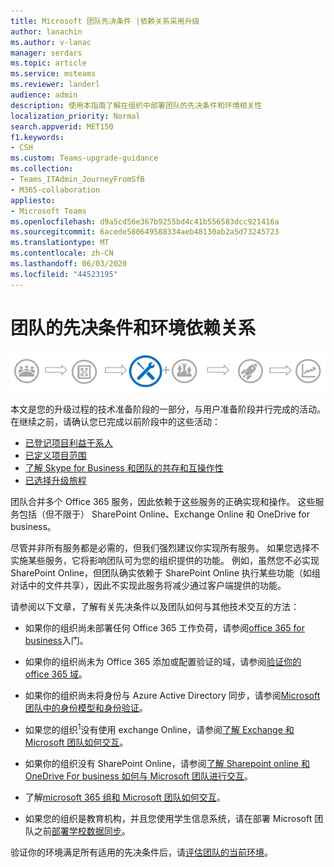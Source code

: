 ```yaml
---
title: Microsoft 团队先决条件 |依赖关系采用升级
author: lanachin
ms.author: v-lanac
manager: serdars
ms.topic: article
ms.service: msteams
ms.reviewer: landerl
audience: admin
description: 使用本指南了解在组织中部署团队的先决条件和环境相关性
localization_priority: Normal
search.appverid: MET150
f1.keywords:
- CSH
ms.custom: Teams-upgrade-guidance
ms.collection:
- Teams_ITAdmin_JourneyFromSfB
- M365-collaboration
appliesto:
- Microsoft Teams
ms.openlocfilehash: d9a5cd56e367b9255bd4c41b556583dcc921416a
ms.sourcegitcommit: 6acede580649588334aeb48130ab2a5d73245723
ms.translationtype: MT
ms.contentlocale: zh-CN
ms.lasthandoff: 06/03/2020
ms.locfileid: "44523195"
---
```

# <a name="prerequisites-and-environmental-dependencies-for-teams"></a>团队的先决条件和环境依赖关系

![升级旅行图，强调技术准备阶段](media/upgrade-banner-tech-readiness.png "升级旅程的阶段，重点介绍技术准备阶段")

本文是您的升级过程的技术准备阶段的一部分，与用户准备阶段并行完成的活动。 在继续之前，请确认您已完成以前阶段中的这些活动：

- [已登记项目利益干系人](upgrade-enlist-stakeholders.md)
- [已定义项目范围](https://aka.ms/SkypetoTeams-Scope)
- [了解 Skype for Business 和团队的共存和互操作性](https://aka.ms/SkypeToTeams-Coexist)
- [已选择升级旅程](upgrade-and-coexistence-of-skypeforbusiness-and-teams.md)

团队合并多个 Office 365 服务，因此依赖于这些服务的正确实现和操作。 这些服务包括（但不限于） SharePoint Online、Exchange Online 和 OneDrive for business。

尽管并非所有服务都是必需的，但我们强烈建议你实现所有服务。 如果您选择不实施某些服务，它将影响团队可为您的组织提供的功能。 例如，虽然您不必实现 SharePoint Online，但团队确实依赖于 SharePoint Online 执行某些功能（如组对话中的文件共享），因此不实现此服务将减少通过客户端提供的功能。

请参阅以下文章，了解有关先决条件以及团队如何与其他技术交互的方法：

- 如果你的组织尚未部署任何 Office 365 工作负荷，请参阅[office 365 for business](https://support.office.com/article/Get-started-with-Office-365-for-Business-d6466f0d-5d13-464a-adcb-00906ae87029)入门。

- 如果你的组织尚未为 Office 365 添加或配置验证的域，请参阅[验证你的 office 365 域](https://support.office.com/article/Verify-your-Office-365-domain-to-prove-ownership-nonprofit-or-education-status-or-to-activate-Yammer-87d1844e-aa47-4dc0-a61b-1b773fd4e590)。

- 如果你的组织尚未将身份与 Azure Active Directory 同步，请参阅[Microsoft 团队中的身份模型和身份验证](identify-models-authentication.md)。

- 如果您的组织<sup>1</sup>没有使用 exchange Online，请参阅[了解 Exchange 和 Microsoft 团队如何交互](Exchange-Teams-interact.md)。

- 如果你的组织没有 SharePoint Online，请参阅[了解 Sharepoint online 和 OneDrive For business 如何与 Microsoft 团队进行交互](SharePoint-OneDrive-interact.md)。

- 了解[microsoft 365 组和 Microsoft 团队如何交互](Office-365-groups.md)。

- 如果您的组织是教育机构，并且您使用学生信息系统，请在部署 Microsoft 团队之前[部署学校数据同步](https://docs.microsoft.com/schooldatasync)。

验证你的环境满足所有适用的先决条件后，请[评估团队的当前环境](upgrade-plan-journey-evaluate-environment.md)。
